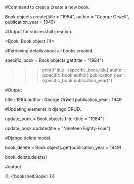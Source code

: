 #Command to creat a create a new book.

Book.objects.create(title = "1984", author = "George Orwell", publication_year = 1949)

#Output for successfull creation.

<Book: Book object (1)>

#Retrieving details about all books created.

specific_book = Book.objects.get(title = "1984")
>>> print(f"title : {specific_book.title} author : {specific_book.author} publication_year : {specific_book.publication_year}")

#Output

title : 1984 author : George Orwell publication_year : 1949

#Updating elements in django CRUD.

update_book = Book.objects.filter(title = "1984")

update_book.update(title = "Nineteen Eighty-Four")

#Djabgo delete model.

book_delete = Book.objects.get(publication_year = 1949)

book_delete.delete()

#output

(1, {'bookshelf.Book': 1})
